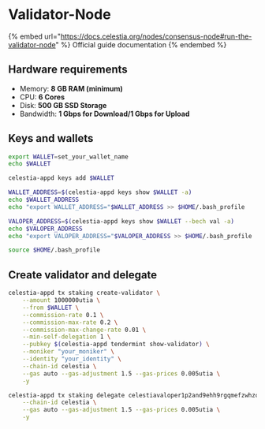 # Validator-Node

{% embed url="https://docs.celestia.org/nodes/consensus-node#run-the-validator-node" %}
Official guide documentation
{% endembed %}

## Hardware requirements[​](https://docs.celestia.org/nodes/light-node#hardware-requirements) <a href="#hardware-requirements" id="hardware-requirements"></a>

* Memory: **8 GB RAM (minimum)**
* CPU: **6 Cores**
* Disk: **500 GB SSD Storage**
* Bandwidth: **1 Gbps for Download/1 Gbps for Upload**

## Keys and wallets <a href="#initialize-the-light-node" id="initialize-the-light-node"></a>

```sh
export WALLET=set_your_wallet_name
echo $WALLET

celestia-appd keys add $WALLET

WALLET_ADDRESS=$(celestia-appd keys show $WALLET -a)
echo $WALLET_ADDRESS
echo "export WALLET_ADDRESS="$WALLET_ADDRESS >> $HOME/.bash_profile

VALOPER_ADDRESS=$(celestia-appd keys show $WALLET --bech val -a)
echo $VALOPER_ADDRESS
echo "export VALOPER_ADDRESS="$VALOPER_ADDRESS >> $HOME/.bash_profile

source $HOME/.bash_profile
```

## Create validator and delegate

```sh
celestia-appd tx staking create-validator \
    --amount 1000000utia \
    --from $WALLET \
    --commission-rate 0.1 \
    --commission-max-rate 0.2 \
    --commission-max-change-rate 0.01 \
    --min-self-delegation 1 \
    --pubkey $(celestia-appd tendermint show-validator) \
    --moniker "your_moniker" \
    --identity "your_identity" \
    --chain-id celestia \
    --gas auto --gas-adjustment 1.5 --gas-prices 0.005utia \
    -y

celestia-appd tx staking delegate celestiavaloper1p2and9ehh9rgqmefzwhzq7yhkrkd5wdddx8mgv 1000000utia --from inklbot \
    --chain-id celestia \
    --gas auto --gas-adjustment 1.5 --gas-prices 0.005utia \
    -y
```
